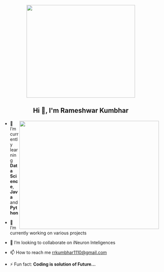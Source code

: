 <!-- ![profile](https://github.com/RameshwarKumbhar/Rameshwarkumbhar/assets/97970935/c5b590c2-0ef4-43b5-b031-96a5eb814e8c)    -->

<p align="center">
  <img  width="350" height="300" src="https://media.licdn.com/dms/image/D5612AQFJMQxvDrFDHg/article-cover_image-shrink_600_2000/0/1682716591910?e=2147483647&v=beta&t=USY1RnzfbDInHfec9aTM4KMjWPfhGw2jd156sv3Gno0">
</p>

##                                       <p align="center">        Hi 👋, I'm Rameshwar Kumbhar   </p>

<!--
**RameshwarKumbhar/Rameshwarkumbhar** is a ✨ _special_ ✨ repository because its `README.md` (this file) appears on your GitHub profile.

Here are some ideas to get you started:
- 💬 Ask me about ...
 - 😄 Pronouns: ...
- 🤔 I’m looking for help with ...
-->

  <img align="right" width="450" height="350" src="https://media.tenor.com/BqbIhT4Mb7cAAAAd/programmer-rounded-edges.gif" >

- 🌱 I’m currently learning **Data Science**, **Java** and **Python**
  
- 🔭 I’m currently working on various projects
  
- 👯 I’m looking to collaborate on iNeuron Inteligences
  
- 📫 How to reach me rrkumbhar1110@gmail.com
  
- ⚡ Fun fact: **Coding is solution of Future...**


